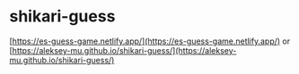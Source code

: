 # shikari-guess

[https://es-guess-game.netlify.app/](https://es-guess-game.netlify.app/)
or
[https://aleksey-mu.github.io/shikari-guess/](https://aleksey-mu.github.io/shikari-guess/)
